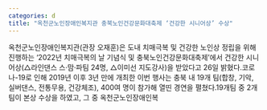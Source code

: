 ```yaml
---
categories: d
title: "옥천군노인장애인복지관 충북노인건강문화대축제 ‘건강한 시니어상’ 수상"
---
```

옥천군노인장애인복지관(관장 오재훈)은 도내 치매극복 및 건강한 노인상 정립을 위해 진행하는 &lsquo;2022년 치매극복의 날 기념식 및 충북노인건강문화대축제&rsquo;에서 건강한 시니어상(△라인댄스 스&middot;맘&middot;파팀 24명, △이미선 지도강사)을 받았다고 26일 밝혔다.코로나-19로 인해 2019년 이후 3년 만에 개최한 이번 행사는 충북 내 19개 팀(합창, 기악, 실버댄스, 전통무용, 건강체조), 400여 명이 참가해 열띤 경연을 펼쳤다.19개팀 중 2개팀이 본상 수상을 하였고, 그 중 옥천군노인장애인복